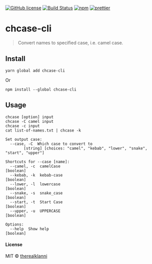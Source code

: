 [![GitHub license](https://img.shields.io/badge/license-MIT-blue.svg)](https://raw.githubusercontent.com/therealklanni/chcase-cli/master/LICENSE)
[![Build Status](https://img.shields.io/travis/therealklanni/chcase-cli.svg)](https://travis-ci.org/therealklanni/chcase-cli)
[![npm](https://img.shields.io/npm/v/chcase-cli.svg)](https://www.npmjs.com/package/chcase-cli)
[![prettier](https://img.shields.io/badge/style-prettier-ff69b4.svg)](https://github.com/prettier/prettier)

# chcase-cli

> Convert names to specified case, i.e. camel case.

## Install

```
yarn global add chcase-cli
```

Or

```
npm install --global chcase-cli
```

## Usage

```
chcase [option] input
chcase -C camel input
chcase -c input
cat list-of-names.txt | chcase -k

Set output case:
  --case, -C  Which case to convert to
        [string] [choices: "camel", "kebab", "lower", "snake", "start", "upper"]

Shortcuts for --case [name]:
  --camel, -c  camelCase                                               [boolean]
  --kebab, -k  kebab-case                                              [boolean]
  --lower, -l  lowercase                                               [boolean]
  --snake, -s  snake_case                                              [boolean]
  --start, -t  Start Case                                              [boolean]
  --upper, -u  UPPERCASE                                               [boolean]

Options:
  --help  Show help                                                    [boolean]
```

#### License

MIT © [therealklanni](https://github.com/therealklanni)
